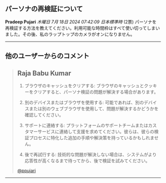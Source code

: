 ## パーソナの再検証について

**Pradeep Pujari** *木曜日 7月 18日 2024 07:42:09 日本標準時* (2票)
パーソナを再検証する方法を教えてください。利用可能な時間枠はすべて使い切ってしまいました。その後、私のラップトップのカメラがオンになりません。

---
## 他のユーザーからのコメント

> ## Raja Babu Kumar
> 
> 1. ブラウザのキャッシュをクリアする: ブラウザのキャッシュとクッキーをクリアすると、パーソナ検証の問題が解決する場合があります。
> 
> 2. 別のデバイスまたはブラウザを使用する: 可能であれば、別のデバイスまたは別のウェブブラウザを使用して、問題が解決するかどうかを確認してください。
> 
> 3. サポートに連絡する: プラットフォームのサポートチームまたはカスタマーサービスに連絡して支援を求めてください。彼らは、彼らの検証プロセスに特化した追加の手順や解決策を持っているかもしれません。
> 
> 4. 後で再試行する: 技術的な問題が解決しない場合は、システムがより応答性が高くなるまで待ってから、後で検証を試みてください。
> 
> [@ppujari](https://www.kaggle.com/ppujari) 
> 
> 
> 
--- 

